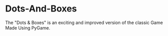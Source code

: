 # Dots-And-Boxes
The "Dots & Boxes" is an exciting and improved version of the classic Game Made Using PyGame.
